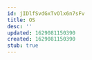 ```yaml
---
id: jIDlfSvdGxTvOlx6n7sFv
title: OS
desc: ''
updated: 1629081150390
created: 1629081150390
stub: true
---
```


